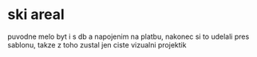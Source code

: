 <h1>ski areal</h1>
<p>puvodne melo byt i s db a napojenim na platbu, nakonec si to udelali pres sablonu, takze z toho zustal jen ciste vizualni projektik</p>
